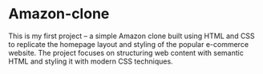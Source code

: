 # Amazon-clone
This is my first project – a simple Amazon clone built using HTML and CSS to replicate the homepage layout and styling of the popular e-commerce website. The project focuses on structuring web content with semantic HTML and styling it with modern CSS techniques.
